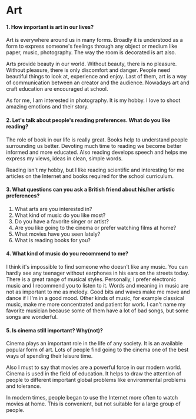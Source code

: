 # Art

#### 1. How important is art in our lives?

Art is everywhere around us in many forms. Broadly it is understood as a form to express someone's feelings through any object or medium like paper, music, photography. The way the room is decorated is art also.

Arts provide beauty in our world. Without beauty, there is no pleasure. Without pleasure, there is only discomfort and danger. People need beautiful things to look at, experience and enjoy. Last of them, art is a way of communication between an creator and the audience. Nowadays art and craft education are encouraged at school.

As for me, I am interested in photography. It is my hobby. I love to shoot amazing emotions and their story.

#### 2. Let's talk about people's reading preferences. What do you like reading?

The role of book in our life is really great. Books help to understand people surrounding us better. Devoting much time to reading we become better informed and more educated. Also reading develops speech and helps me express my views, ideas in clean, simple words.

Reading isn't my hobby, but I like reading scientific and interesting for me articles on the Internet and books required for the school curriculum.

#### 3. What questions can you ask a British friend about his/her artistic preferences?

1. What arts are you interested in?
2. What kind of music do you like most?
3. Do you have a favorite singer or artist?
4. Are you like going to the cinema or prefer watching films at home?
5. What movies have you seen lately?
6. What is reading books for you?

#### 4. What kind of music do you recommend to me?

I think it's impossible to find someone who doesn't like any music. You can hardly see any teenager without earphones in his ears on the streets today. There is a great range of musical styles. Personally, I prefer electronic music and I recommend you to listen to it. Words and meaning in music are not as important to me as melody. Good bits and waves make me move and dance if I I'm in a good mood. Other kinds of music, for example classical music, make me more concentrated and patient for work. I can't name my favorite musician because some of them have a lot of bad songs, but some songs are wonderful.

#### 5. Is cinema still important? Why(not)?

Cinema plays an important role in the life of any society. It is an available popular form of art. Lots of people find going to the cinema one of the best ways of spending their leisure time.

Also I must to say that movies are a powerful force in our modern world. Cinema is used in the field of education. It helps to draw the attention of people to different important global problems like environmental problems and tolerance.

In modern times, people began to use the Internet more often to watch movies at home. This is convenient, but not suitable for a large group of people.